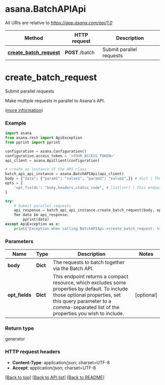 # asana.BatchAPIApi

All URIs are relative to *https://app.asana.com/api/1.0*

Method | HTTP request | Description
------------- | ------------- | -------------
[**create_batch_request**](BatchAPIApi.md#create_batch_request) | **POST** /batch | Submit parallel requests

# **create_batch_request**

Submit parallel requests

Make multiple requests in parallel to Asana's API.

([more information](https://developers.asana.com/reference/createbatchrequest))

### Example
```python
import asana
from asana.rest import ApiException
from pprint import pprint

configuration = asana.Configuration()
configuration.access_token = '<YOUR_ACCESS_TOKEN>'
api_client = asana.ApiClient(configuration)

# create an instance of the API class
batch_api_api_instance = asana.BatchAPIApi(api_client)
body = {"data": {"param1": "value1", "param2": "value2",}} # dict | The requests to batch together via the Batch API.
opts = {
    'opt_fields': "body,headers,status_code", # list[str] | This endpoint returns a compact resource, which excludes some properties by default. To include those optional properties, set this query parameter to a comma-separated list of the properties you wish to include.
}

try:
    # Submit parallel requests
    api_response = batch_api_api_instance.create_batch_request(body, opts)
    for data in api_response:
        pprint(data)
except ApiException as e:
    print("Exception when calling BatchAPIApi->create_batch_request: %s\n" % e)
```

### Parameters

Name | Type | Description  | Notes
------------- | ------------- | ------------- | -------------
 **body** | **Dict**| The requests to batch together via the Batch API. | 
 **opt_fields** | **Dict**| This endpoint returns a compact resource, which excludes some properties by default. To include those optional properties, set this query parameter to a comma-separated list of the properties you wish to include. | [optional] 

### Return type

generator

### HTTP request headers

 - **Content-Type**: application/json; charset=UTF-8
 - **Accept**: application/json; charset=UTF-8

[[Back to top]](#) [[Back to API list]](../README.md#documentation-for-api-endpoints) [[Back to README]](../README.md)


